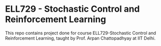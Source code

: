 # ELL729 - Stochastic Control and Reinforcement Learning

This repo contains project done for course ELL729-Stochastic Control and Reinforcement Learning, taught by Prof. Arpan Chattopadhyay at IIT Delhi.
